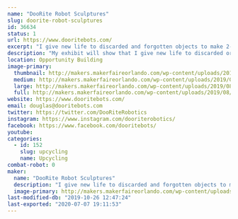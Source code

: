 ```yaml
---
name: "DooRite Robot Sculptures"
slug: doorite-robot-sculptures
id: 36634
status: 1
url: https://www.dooritebots.com/
excerpt: "I give new life to discarded and forgotten objects to make 2-foot tall sculptures that resemble a robot, each with their  own personality. "
description: "My exhibit will show that I give new life to discarded or forgotten objects. My sculptures average two-feet in height and have a humanoid likeness or that of a robot.  The exhibit will display my creations and visitors will be able to identify many household items found in my sculptures."
location: Opportunity Building
image-primary:
  thumbnail: http://makers.makerfaireorlando.com/wp-content/uploads/2019/08/IMG_0040-150x150.jpg
  medium: http://makers.makerfaireorlando.com/wp-content/uploads/2019/08/IMG_0040-225x300.jpg
  large: http://makers.makerfaireorlando.com/wp-content/uploads/2019/08/IMG_0040-768x1024.jpg
  full: http://makers.makerfaireorlando.com/wp-content/uploads/2019/08/IMG_0040.jpg
website: https://www.dooritebots.com/
email: douglas@dooritebots.com
twitter: https://twitter.com/DooRiteRobotics
instagram: https://www.instagram.com/dooriterobotics/
facebook: https://www.facebook.com/dooritebots/
youtube: 
categories:
  - id: 152
    slug: upcycling
    name: Upcycling
combat-robot: 0
maker:
  name: "DooRite Robot Sculptures"
  description: "I give new life to discarded and forgotten objects to make 2-foot tall sculptures that resemble a robot, each with their  own personality. "
  image-primary: http://makers.makerfaireorlando.com/wp-content/uploads/2019/08/IMG_0018-1-768x1024.jpg
last-modified-db: "2019-10-26 12:47:24"
last-exported: "2020-07-07 19:11:53"
---
```

